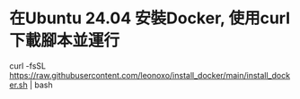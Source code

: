# 在Ubuntu 24.04 安裝Docker, 使用curl下載腳本並運行
curl -fsSL https://raw.githubusercontent.com/leonoxo/install_docker/main/install_docker.sh | bash
